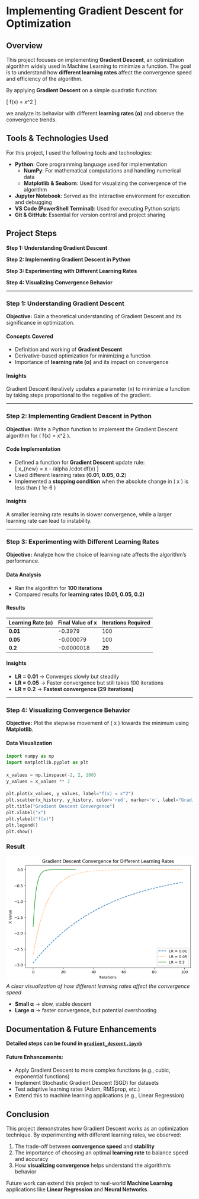 # Implementing Gradient Descent for Optimization

## Overview
This project focuses on implementing **Gradient Descent**, an optimization algorithm widely used in Machine Learning to minimize a function. The goal is to understand how **different learning rates** affect the convergence speed and efficiency of the algorithm. 

By applying **Gradient Descent** on a simple quadratic function:

\[
f(x) = x^2
\]

we analyze its behavior with different **learning rates (α)** and observe the convergence trends.

## Tools & Technologies Used
For this project, I used the following tools and technologies:

- **Python**: Core programming language used for implementation
    - **NumPy**: For mathematical computations and handling numerical data
    - **Matplotlib & Seaborn**: Used for visualizing the convergence of the algorithm
- **Jupyter Notebook**: Served as the interactive environment for execution and debugging
- **VS Code (PowerShell Terminal)**: Used for executing Python scripts
- **Git & GitHub**: Essential for version control and project sharing

## Project Steps
**Step 1: Understanding Gradient Descent**

**Step 2: Implementing Gradient Descent in Python**

**Step 3: Experimenting with Different Learning Rates**

**Step 4: Visualizing Convergence Behavior**

---

### **Step 1: Understanding Gradient Descent**
**Objective:** Gain a theoretical understanding of Gradient Descent and its significance in optimization.

#### **Concepts Covered**
- Definition and working of **Gradient Descent**  
- Derivative-based optimization for minimizing a function  
- Importance of **learning rate (α)** and its impact on convergence  

#### **Insights**
Gradient Descent iteratively updates a parameter \(x\) to minimize a function by taking steps proportional to the negative of the gradient.

---

### **Step 2: Implementing Gradient Descent in Python**
**Objective:** Write a Python function to implement the Gradient Descent algorithm for \( f(x) = x^2 \).

#### **Code Implementation**
- Defined a function for **Gradient Descent** update rule:  
  \[
  x_{new} = x - /alpha /cdot df(x)
  \]
- Used different learning rates (**0.01, 0.05, 0.2**)  
- Implemented a **stopping condition** when the absolute change in \( x \) is less than \( 1e-6 \)  

#### **Insights**
A smaller learning rate results in slower convergence, while a larger learning rate can lead to instability.

---

### **Step 3: Experimenting with Different Learning Rates**
**Objective:** Analyze how the choice of learning rate affects the algorithm’s performance.

#### **Data Analysis**
- Ran the algorithm for **100 iterations**  
- Compared results for **learning rates (0.01, 0.05, 0.2)**  

#### **Results**
| Learning Rate (α) | Final Value of x | Iterations Required |
|------------------|-----------------|-------------------|
| **0.01**  | -0.3979 | 100  |
| **0.05**  | -0.000079 | 100  |
| **0.2**   | -0.0000018 | **29** |

#### **Insights**
- **LR = 0.01** → Converges slowly but steadily  
- **LR = 0.05** → Faster convergence but still takes 100 iterations  
- **LR = 0.2** → **Fastest convergence (29 iterations)**

---

### **Step 4: Visualizing Convergence Behavior**
**Objective:** Plot the stepwise movement of \( x \) towards the minimum using **Matplotlib**.

#### **Data Visualization**
```python
import numpy as np
import matplotlib.pyplot as plt

x_values = np.linspace(-2, 2, 100)
y_values = x_values ** 2

plt.plot(x_values, y_values, label="f(x) = x^2")
plt.scatter(x_history, y_history, color='red', marker='o', label="Gradient Descent Path")
plt.title("Gradient Descent Convergence")
plt.xlabel("x")
plt.ylabel("f(x)")
plt.legend()
plt.show()
```

### Result
![visualization of different learning rates affect the convergence speed](Output/Different_Learning_Rates.png)                                                    
*A clear visualization of how different learning rates affect the convergence speed*

- **Small α** → slow, stable descent
- **Large α** → faster convergence, but potential overshooting

## Documentation & Future Enhancements

**Detailed steps can be found in [`gradient_descent.ipynb`](gradient_descent.ipynb)**

#### Future Enhancements:
- Apply Gradient Descent to more complex functions (e.g., cubic, exponential functions)
- Implement Stochastic Gradient Descent (SGD) for datasets
- Test adaptive learning rates (Adam, RMSprop, etc.)
- Extend this to machine learning applications (e.g., Linear Regression)

## Conclusion
This project demonstrates how Gradient Descent works as an optimization technique. By experimenting with different learning rates, we observed:

1. The trade-off between **convergence speed** and **stability**
2. The importance of choosing an optimal **learning rate** to balance speed and accuracy
3. How **visualizing convergence** helps understand the algorithm’s behavior

Future work can extend this project to real-world **Machine Learning** applications like **Linear Regression** and **Neural Networks**.